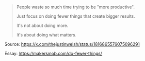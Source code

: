 > People waste so much time trying to be "more productive".
> 
> Just focus on doing fewer things that create bigger results.
> 
> It's not about doing more.
> 
> It's about doing what matters.

Source: https://x.com/thejustinwelsh/status/1816865576075096291

Essay: https://makersmob.com/do-fewer-things/
